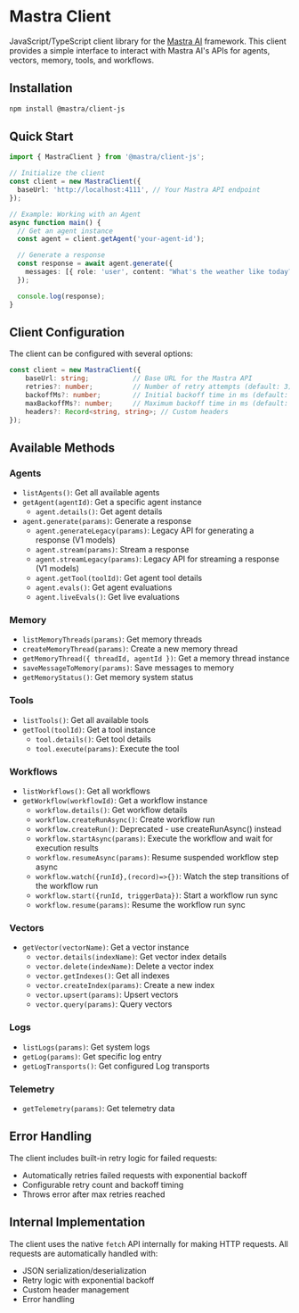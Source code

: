 # Mastra Client

JavaScript/TypeScript client library for the [Mastra AI](https://mastra.ai) framework. This client provides a simple interface to interact with Mastra AI's APIs for agents, vectors, memory, tools, and workflows.

## Installation

```bash
npm install @mastra/client-js
```

## Quick Start

```typescript
import { MastraClient } from '@mastra/client-js';

// Initialize the client
const client = new MastraClient({
  baseUrl: 'http://localhost:4111', // Your Mastra API endpoint
});

// Example: Working with an Agent
async function main() {
  // Get an agent instance
  const agent = client.getAgent('your-agent-id');

  // Generate a response
  const response = await agent.generate({
    messages: [{ role: 'user', content: "What's the weather like today?" }],
  });

  console.log(response);
}
```

## Client Configuration

The client can be configured with several options:

```typescript
const client = new MastraClient({
    baseUrl: string;           // Base URL for the Mastra API
    retries?: number;          // Number of retry attempts (default: 3)
    backoffMs?: number;        // Initial backoff time in ms (default: 300)
    maxBackoffMs?: number;     // Maximum backoff time in ms (default: 5000)
    headers?: Record<string, string>; // Custom headers
});
```

## Available Methods

### Agents

- `listAgents()`: Get all available agents
- `getAgent(agentId)`: Get a specific agent instance
  - `agent.details()`: Get agent details
- `agent.generate(params)`: Generate a response
  - `agent.generateLegacy(params)`: Legacy API for generating a response (V1 models)
  - `agent.stream(params)`: Stream a response
  - `agent.streamLegacy(params)`: Legacy API for streaming a response (V1 models)
  - `agent.getTool(toolId)`: Get agent tool details
  - `agent.evals()`: Get agent evaluations
  - `agent.liveEvals()`: Get live evaluations

### Memory

- `listMemoryThreads(params)`: Get memory threads
- `createMemoryThread(params)`: Create a new memory thread
- `getMemoryThread({ threadId, agentId })`: Get a memory thread instance
- `saveMessageToMemory(params)`: Save messages to memory
- `getMemoryStatus()`: Get memory system status

### Tools

- `listTools()`: Get all available tools
- `getTool(toolId)`: Get a tool instance
  - `tool.details()`: Get tool details
  - `tool.execute(params)`: Execute the tool

### Workflows

- `listWorkflows()`: Get all workflows
- `getWorkflow(workflowId)`: Get a workflow instance
  - `workflow.details()`: Get workflow details
  - `workflow.createRunAsync()`: Create workflow run
  - `workflow.createRun()`: Deprecated - use createRunAsync() instead
  - `workflow.startAsync(params)`: Execute the workflow and wait for execution results
  - `workflow.resumeAsync(params)`: Resume suspended workflow step async
  - `workflow.watch({runId},(record)=>{})`: Watch the step transitions of the workflow run
  - `workflow.start({runId, triggerData})`: Start a workflow run sync
  - `workflow.resume(params)`: Resume the workflow run sync

### Vectors

- `getVector(vectorName)`: Get a vector instance
  - `vector.details(indexName)`: Get vector index details
  - `vector.delete(indexName)`: Delete a vector index
  - `vector.getIndexes()`: Get all indexes
  - `vector.createIndex(params)`: Create a new index
  - `vector.upsert(params)`: Upsert vectors
  - `vector.query(params)`: Query vectors

### Logs

- `listLogs(params)`: Get system logs
- `getLog(params)`: Get specific log entry
- `getLogTransports()`: Get configured Log transports

### Telemetry

- `getTelemetry(params)`: Get telemetry data

## Error Handling

The client includes built-in retry logic for failed requests:

- Automatically retries failed requests with exponential backoff
- Configurable retry count and backoff timing
- Throws error after max retries reached

## Internal Implementation

The client uses the native `fetch` API internally for making HTTP requests. All requests are automatically handled with:

- JSON serialization/deserialization
- Retry logic with exponential backoff
- Custom header management
- Error handling
